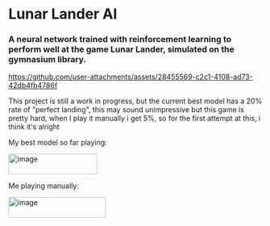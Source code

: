 # Lunar Lander AI
### A neural network trained with reinforcement learning to perform well at the game Lunar Lander, simulated on the gymnasium library.

https://github.com/user-attachments/assets/28455569-c2c1-4108-ad73-42db4fb4786f

This project is still a work in progress, but the current best model has a 20% rate of "perfect landing", this may sound unimpressive but this game is pretty hard, when I play it manually i get 5%, so for the first attempt at this, i think it's alright

My best model so far playing:

<img width="176" height="41" alt="image" src="https://github.com/user-attachments/assets/115d4670-d7bc-4e40-acaf-1d99086ec180" />

Me playing manually:

<img width="193" height="41" alt="image" src="https://github.com/user-attachments/assets/e7a099c2-bba9-4391-bc9a-d8d8c7d24966" />
